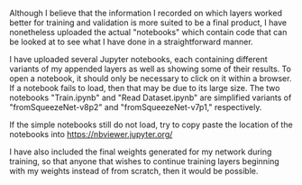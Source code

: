Although I believe that the information I recorded on which layers worked better for training and validation is more suited to be a final product, I have nonetheless uploaded the actual "notebooks" which contain code that can be looked at to see what I have done in a straightforward manner. 

I have uploaded several Jupyter notebooks, each containing different variants of my appended layers as well as showing some of their results. To open a notebook, it should only be necessary to click on it within a browser. If a notebook fails to load, then that may be due to its large size. The two notebooks "Train.ipynb" and "Read Dataset.ipynb" are simplified variants of "fromSqueezeNet-v8p2" and "fromSqueezeNet-v7p1," respectively. 

If the simple notebooks still do not load, try to copy paste the location of the notebooks into https://nbviewer.jupyter.org/

I have also included the final weights generated for my network during training, so that anyone that wishes to continue training layers beginning with my weights instead of from scratch, then it would be possible.
